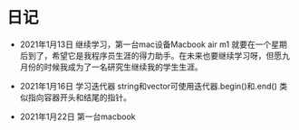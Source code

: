 # 日记

-  2021年1月13日  继续学习，第一台mac设备Macbook air m1 就要在一个星期后到了，希望它是我程序员生涯的得力助手。在未来也要继续学习呀，但愿九月份的时候我成为了一名研究生继续我的学生生涯。

- 2021年1月16日 学习迭代器 string和vector可使用迭代器.begin()和.end() 类似指向容器开头和结尾的指针。

- 2021年1月22日 第一台macbook